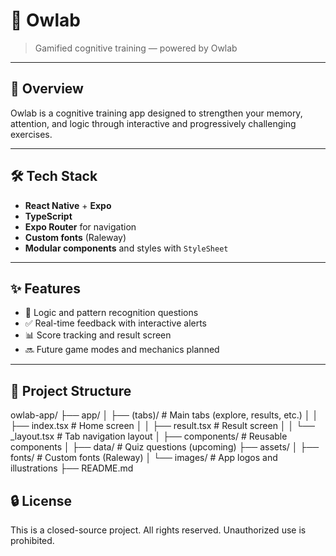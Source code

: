 # 🦉 Owlab

> Gamified cognitive training — powered by Owlab

---

## 📱 Overview

Owlab is a cognitive training app designed to strengthen your memory, attention, and logic through interactive and progressively challenging exercises.

---

## 🛠️ Tech Stack

- **React Native** + **Expo**
- **TypeScript**
- **Expo Router** for navigation
- **Custom fonts** (Raleway)
- **Modular components** and styles with `StyleSheet`

---

## ✨ Features

- 🧠 Logic and pattern recognition questions
- ✅ Real-time feedback with interactive alerts
- 📊 Score tracking and result screen
- 🔜 Future game modes and mechanics planned

---

## 📂 Project Structure

owlab-app/
├── app/
│   ├── (tabs)/                   # Main tabs (explore, results, etc.)
│   │   ├── index.tsx            # Home screen
│   │   ├── result.tsx           # Result screen
│   │   └── _layout.tsx          # Tab navigation layout
│   ├── components/              # Reusable components
│   ├── data/                    # Quiz questions (upcoming)
├── assets/
│   ├── fonts/                   # Custom fonts (Raleway)
│   └── images/                  # App logos and illustrations
├── README.md

## 🔒 License
This is a closed-source project.
All rights reserved. Unauthorized use is prohibited.
